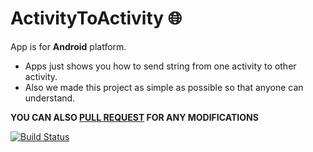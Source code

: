 # ActivityToActivity :globe_with_meridians:

 App is for **Android** platform.
 * Apps just shows you how to send string from one activity to other activity.
 * Also we made this project as simple as possible so that anyone can understand.
 
 **YOU CAN ALSO [PULL REQUEST](https://github.com/0xpulsar/ActivityToActivity/pulls) FOR ANY MODIFICATIONS**

 [![Build Status](https://github.com/0xpulsar/ActivityToActivity/blob/master/sgk.svg)](http://sgkcreations.blogspot.in)
